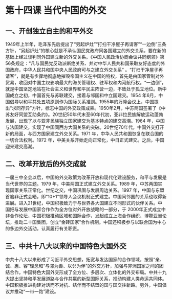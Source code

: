 # 第十四课 当代中国的外交

## 一、开创独立自主的和平外交

1949年上半年，毛泽东先后提出了“另起炉灶”“打扫干净屋子再请客”“一边倒”三条方针，“另起炉灶”的核心就是不承认国民党政府同各国建立的外交关系，要在新的基础上经过谈判同外国建立新的外交关系。《中国人民政治协商会议共同纲领》第56条规定：“凡与国民党反动派断绝关系、并对中华人民共和国采取友好态度的外国政府，中华人民共和国中央人民政府可与之建立外交关系” 。“打扫干净屋子再请客”，就是有步骤地彻底地摧毁帝国主义在中国的特权，首先是由国家管制对外贸易，收回对中国主权影响最大的海关管理权、驻军权和内河航行权。“一边倒”，就是中国坚定地站在社会主义和世界和平民主阵营一边，不致处于孤立地位。新中国成立之初，中国首先与苏联建交，接着与邻国和中立国建交。1954 年6月，中国倡导以和平共处五项原则作为国际关系准则。1955年的万隆会议上，中国提出“求同存异”方针，标志中国的外交政策成熟。1950年2月，中苏两国签署了《中苏友好同盟互助条约》。20世纪50年代末至60年代初，亚非拉民族解放运动蓬勃发展，出现了以与亚非民族独立国家建交为基本特点的建交高潮。1964 年，中国与法国建交，实现了中国同西方大国关系的突破。20世纪70年代，中国外交打开新的局面，与西方国家建立外交关系。1971 年，中华人民共和国恢复在联合国的一切合法权利。1972 年，中美关系开始走向正常化，中日正式建交。之后，中国迎来建交高潮。

## 二、改革开放后的外交成就

一届三中全会以后，中国的外交政策为改革开放和现代化建设服务，和平与发展是当代世界的主题。1979 年，中美两国正式建立外交关系。1989 年，中苏两国实现国家关系正常化。世纪之交，中国巩固与发展周边关系。1997 年，中国与东盟首脑非正式会晤，即“10+1”领导人会议机制正式建立。中国同邻国的关系也取得新进展。进入21世纪，中国积极致力于与世界各大国建立不同形式的伙伴关系。中国把与发展中国家合作作为全方位对外开放战略的一部分，于 2000年正式成立中非合作论坛，中国积极推动区域和国际合作，发起成立上海合作组织、博鳌亚洲论坛，推动二十国集团，创立“金砖国家”合作机制。中国还积极参与以联合国为中心的多边外交活动，认真履行有关职责。

## 三、中共十八大以来的中国特色大国外交

中共十八大以来形成了习近平外交思想，拓宽与发达国家的合作领域，按照“亲、诚、惠、容”理念和“与邻为善、以邻为伴”的外交方针，加强与非洲国家之间的团结合作。中国特色大国外交形成了全方位、多层次、立体化的外交布局。中共十九大提出坚持和平发展道路与合作共赢的新型国际关系，推动构建人类命运共同体。中国积极推进构建对话而不对抗、结伴而不结盟的国与国交往新路。另外，中国倡议并推动“一带一路”建设。
